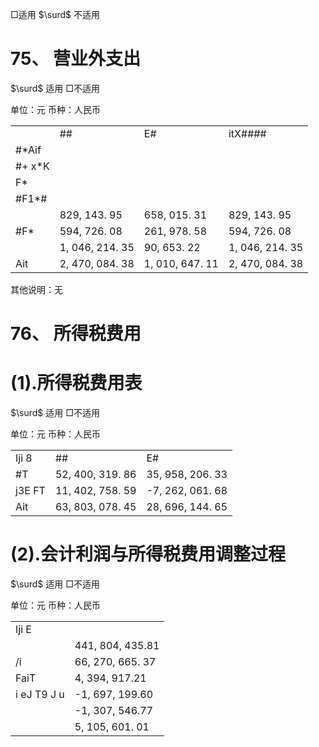□适用 $\surd$ 不适用

# 75、 营业外支出

$\surd$ 适用 □不适用

单位：元 币种：人民币  

<table><tr><td></td><td>##</td><td>E#</td><td>itX####</td></tr><tr><td>#*Aif</td><td></td><td></td><td></td></tr><tr><td>#+ x*K</td><td></td><td></td><td></td></tr><tr><td>F*</td><td></td><td></td><td></td></tr><tr><td>#F1*#</td><td></td><td></td><td></td></tr><tr><td></td><td>829, 143. 95</td><td>658, 015. 31</td><td>829, 143. 95</td></tr><tr><td>#F*</td><td>594, 726. 08</td><td>261, 978. 58</td><td>594, 726. 08</td></tr><tr><td></td><td>1, 046, 214. 35</td><td>90, 653. 22</td><td>1, 046, 214. 35</td></tr><tr><td>Ait</td><td>2, 470, 084. 38</td><td>1, 010, 647. 11</td><td>2, 470, 084. 38</td></tr></table>

其他说明：无

# 76、 所得税费用

# (1).所得税费用表

$\surd$ 适用 □不适用

单位：元 币种：人民币  

<table><tr><td>Iji 8</td><td>##</td><td>E#</td></tr><tr><td>#T  </td><td>52, 400, 319. 86</td><td>35, 958, 206. 33</td></tr><tr><td>j3E FT </td><td>11, 402, 758. 59</td><td>-7, 262, 061. 68</td></tr><tr><td>Ait</td><td>63, 803, 078. 45</td><td>28, 696, 144. 65</td></tr></table>

# (2).会计利润与所得税费用调整过程

$\surd$ 适用 □不适用

单位：元 币种：人民币  

<table><tr><td>Iji E</td><td></td></tr><tr><td></td><td>441, 804, 435.81</td></tr><tr><td>/i</td><td>66, 270, 665. 37</td></tr><tr><td>FaiT</td><td>4, 394, 917.21</td></tr><tr><td>i eJ T9 J u</td><td>-1, 697, 199.60</td></tr><tr><td></td><td>-1, 307, 546.77</td></tr><tr><td></td><td>5, 105, 601. 01</td></tr></table>